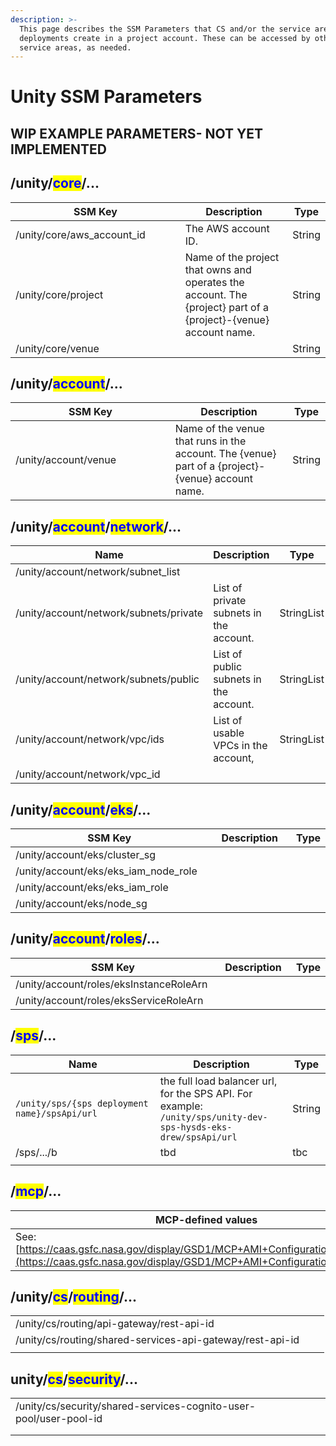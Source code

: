 ```yaml
---
description: >-
  This page describes the SSM Parameters that CS and/or the service area
  deployments create in a project account. These can be accessed by other
  service areas, as needed.
---
```


# Unity SSM Parameters

## WIP EXAMPLE PARAMETERS- NOT YET IMPLEMENTED

## /unity/<mark style="color:blue;">core</mark>/...

<table><thead><tr><th width="360.3333333333333">SSM Key</th><th width="297">Description</th><th>Type</th></tr></thead><tbody><tr><td>/unity/core/aws_account_id</td><td>The AWS account ID.</td><td>String</td></tr><tr><td>/unity/core/project</td><td>Name of the project that owns and operates the account. The {project} part of a {project}-{venue} account name.</td><td>String</td></tr><tr><td>/unity/core/venue</td><td></td><td>String</td></tr></tbody></table>

## /unity/<mark style="color:blue;">account</mark>/...

<table><thead><tr><th width="359.3333333333333">SSM Key</th><th width="294">Description</th><th>Type</th></tr></thead><tbody><tr><td>/unity/account/venue </td><td>Name of the venue that runs in the account. The {venue} part of a {project}-{venue} account name.</td><td>String</td></tr></tbody></table>

## /unity/<mark style="color:blue;">account</mark>/<mark style="color:blue;">network</mark>/...&#x20;

<table><thead><tr><th width="356.3333333333333">Name</th><th width="274">Description</th><th>Type</th></tr></thead><tbody><tr><td>/unity/account/network/subnet_list</td><td></td><td></td></tr><tr><td>/unity/account/network/subnets/private</td><td>List of private subnets in the account.</td><td>StringList</td></tr><tr><td>/unity/account/network/subnets/public</td><td>List of public subnets in the account.</td><td>StringList</td></tr><tr><td>/unity/account/network/vpc/ids</td><td>List of usable VPCs in the account,</td><td>StringList</td></tr><tr><td>/unity/account/network/vpc_id</td><td></td><td></td></tr></tbody></table>

###

## /unity/<mark style="color:blue;">account</mark>/<mark style="color:blue;">eks</mark>/...



<table><thead><tr><th width="362.3333333333333">SSM Key</th><th width="282">Description</th><th>Type</th></tr></thead><tbody><tr><td>/unity/account/eks/cluster_sg </td><td></td><td></td></tr><tr><td>/unity/account/eks/eks_iam_node_role</td><td></td><td></td></tr><tr><td>/unity/account/eks/eks_iam_role</td><td></td><td></td></tr><tr><td>/unity/account/eks/node_sg</td><td></td><td></td></tr></tbody></table>

###

## /unity/<mark style="color:blue;">account</mark>/<mark style="color:blue;">roles</mark>/...



<table><thead><tr><th width="363.3333333333333">SSM Key</th><th width="276">Description</th><th>Type</th></tr></thead><tbody><tr><td>/unity/account/roles/eksInstanceRoleArn</td><td></td><td></td></tr><tr><td>/unity/account/roles/eksServiceRoleArn</td><td></td><td></td></tr></tbody></table>

## /<mark style="color:blue;">sps</mark>/...

<table><thead><tr><th width="348.3333333333333">Name</th><th width="283">Description</th><th>Type</th></tr></thead><tbody><tr><td><code>/unity/sps/{sps deployment name}/spsApi/url</code></td><td>the full load balancer url, for the SPS API.  For example: <code>/unity/sps/unity-dev-sps-hysds-eks-drew/spsApi/url</code></td><td>String</td></tr><tr><td>/sps/.../b</td><td>tbd</td><td>tbc</td></tr><tr><td></td><td></td><td></td></tr></tbody></table>



## /<mark style="color:blue;">mcp</mark>/...



| MCP-defined values                                                                                                                                      |
| ------------------------------------------------------------------------------------------------------------------------------------------------------- |
| See: [https://caas.gsfc.nasa.gov/display/GSD1/MCP+AMI+Configuration+and+Usage](https://caas.gsfc.nasa.gov/display/GSD1/MCP+AMI+Configuration+and+Usage) |



##

## /unity/<mark style="color:blue;">cs</mark>/<mark style="color:blue;">routing</mark>/...



|                                                           |   |   |
| --------------------------------------------------------- | - | - |
| /unity/cs/routing/api-gateway/rest-api-id                 |   |   |
| /unity/cs/routing/shared-services-api-gateway/rest-api-id |   |   |
|                                                           |   |   |



## unity/<mark style="color:blue;">cs</mark>/<mark style="color:blue;">security</mark>/...

|                                                                   |   |   |
| ----------------------------------------------------------------- | - | - |
| /unity/cs/security/shared-services-cognito-user-pool/user-pool-id |   |   |
|                                                                   |   |   |
|                                                                   |   |   |
